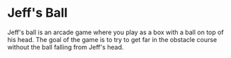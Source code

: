 # Jeff's Ball

Jeff's ball is an arcade game where you play as a box with a ball on top of his head.
The goal of the game is to try to get far in the obstacle course without the ball falling from Jeff's head.